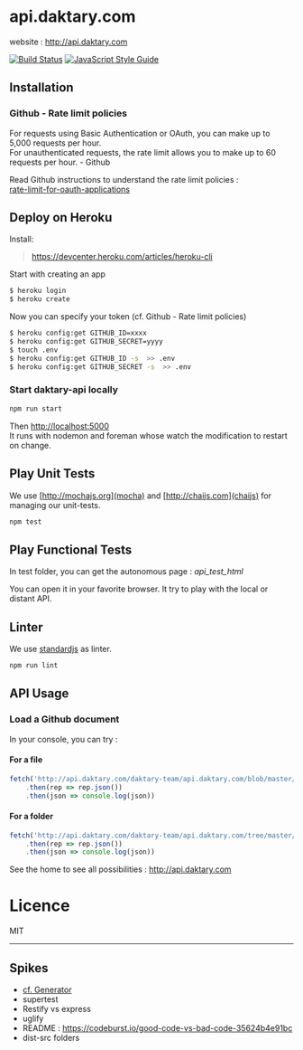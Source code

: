 # api.daktary.com

website : http://api.daktary.com

[![Build Status](https://travis-ci.org/daktary-team/api.daktary.com.svg?branch=master)](https://travis-ci.org/daktary-team/api.daktary.com)
[![JavaScript Style Guide](https://img.shields.io/badge/code_style-standard-brightgreen.svg)](https://standardjs.com)

## Installation

### Github - Rate limit policies

For requests using Basic Authentication or OAuth, you can make up to 5,000 requests per hour.  
For unauthenticated requests, the rate limit allows you to make up to 60 requests per hour. - Github

Read Github instructions to understand the rate limit policies :  
[rate-limit-for-oauth-applications](https://developer.github.com/v3/#increasing-the-unauthenticated-rate-limit-for-oauth-applications)

## Deploy on Heroku

Install: 
> https://devcenter.heroku.com/articles/heroku-cli

Start with creating an app

```bash
$ heroku login
$ heroku create
```

Now you can specify your token (cf. Github - Rate limit policies)

```bash
$ heroku config:get GITHUB_ID=xxxx
$ heroku config:get GITHUB_SECRET=yyyy
$ touch .env
$ heroku config:get GITHUB_ID -s  >> .env
$ heroku config:get GITHUB_SECRET -s  >> .env
```

### Start daktary-api locally

```bash
npm run start
```

Then [http://localhost:5000](http://localhost:5000)  
It runs with nodemon and foreman whose watch the modification to restart on change.

## Play Unit Tests

We use [http://mochajs.org](mocha) and [http://chaijs.com](chaijs) for managing our unit-tests.

```bash
npm test
```

## Play Functional Tests

In test folder, you can get the autonomous page : *api_test_html*

You can open it in your favorite browser. It try to play with the local or distant API.

## Linter

We use [standardjs](https://standardjs.com) as linter.

```bash
npm run lint
```

## API Usage

### Load a Github document

In your console, you can try :

#### For a file
```JavaScript
fetch('http://api.daktary.com/daktary-team/api.daktary.com/blob/master/README.md')
    .then(rep => rep.json())
    .then(json => console.log(json))
```

#### For a folder
```JavaScript
fetch('http://api.daktary.com/daktary-team/api.daktary.com/tree/master/test')
    .then(rep => rep.json())
    .then(json => console.log(json))
```

See the home to see all possibilities : http://api.daktary.com

# Licence
MIT


---

## Spikes
- [cf. Generator](https://github.com/DrkSephy/es6-cheatsheet)
- supertest
- Restify vs express
- uglify
- README : https://codeburst.io/good-code-vs-bad-code-35624b4e91bc
- dist-src folders
